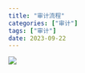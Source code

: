 ```yaml
---
title: "审计流程"
categories: ["审计"]
tags: ["审计"]
date: 2023-09-22
---
```


![](https://jsd.cdn.zzko.cn/gh/richffan/img@main/audit/audit-process.webp)